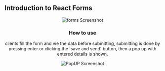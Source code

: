 ## Introduction to React Forms
<center>
<img url="Screenshot.png" align="center" alt="forms Screenshot"></img>

### How to use
<p>clients fill the form and vie the data before submitting, 
submitting is done by pressing enter or clicking the 'save and send' button,
then a pop up with entered details is shown.

<img url="popScreenshot.png" align="center" alt="PopUP Screenshot"></img>
</center>


